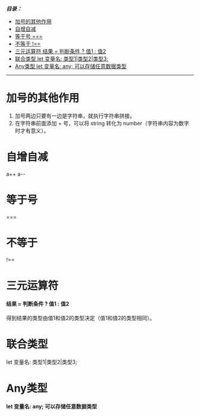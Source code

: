 ***目录：***

+ [加号的其他作用](#加号的其他作用)
+ [自增自减](#自增自减)
+ [等于号 ===](#等于号)
+ [不等于 !==](#不等于)
+ [三元运算符 结果 = 判断条件 ? 值1 : 值2](#三元运算符)
+ [联合类型 let 变量名: 类型1|类型2|类型3;](#联合类型)
+ [Any类型 let 变量名: any; 可以存储任意数据类型](#Any类型)

---

# 加号的其他作用

1. 加号两边只要有一边是字符串，就执行字符串拼接。
2. 在字符串前面添加 + 号，可以将 string 转化为 number（字符串内容为数字时才有意义）。

# 自增自减

a++      a--

# 等于号

 ===

# 不等于

 !==

# 三元运算符

#### 结果 = 判断条件 ? 值1 : 值2

得到结果的类型由值1和值2的类型决定（值1和值2的类型相同）。

# 联合类型

let 变量名: 类型1|类型2|类型3;

# Any类型

#### let 变量名: any; 可以存储任意数据类型